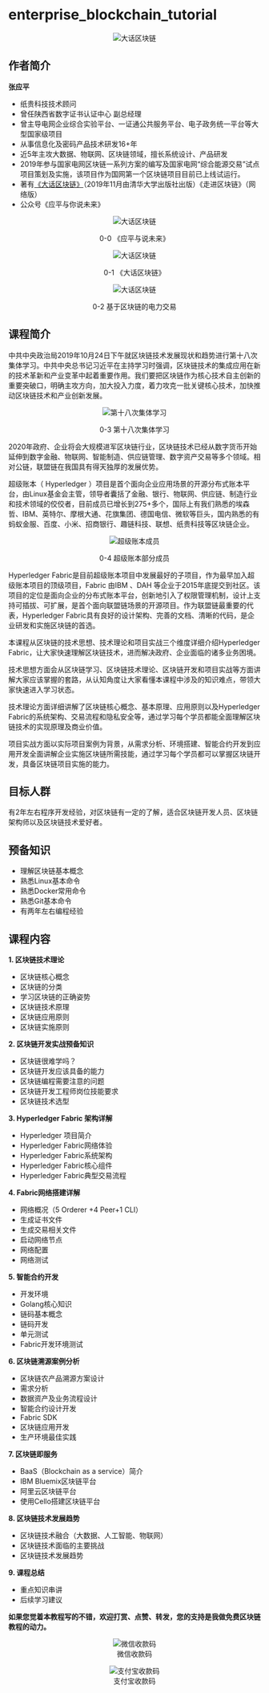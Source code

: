 # enterprise_blockchain_tutorial
<div align=center>


![大话区块链](./pic/cover/4.png) 
</div>


## 作者简介
**张应平**
* 纸贵科技技术顾问  
* 曾任陕西省数字证书认证中心 副总经理  
* 曾主导电网企业综合实验平台、一证通公共服务平台、电子政务统一平台等大型国家级项目  
* 从事信息化及密码产品技术研发16+年  
* 近5年主攻大数据、物联网、区块链领域，擅长系统设计、产品研发  
* 2019年参与国家电网区块链一系列方案的编写及国家电网“综合能源交易”试点项目策划及实施，该项目作为国网第一个区块链项目目前已上线试运行。  
* 著有[《大话区块链》](https://item.jd.com/12719282.html)（2019年11月由清华大学出版社出版）《走进区块链》（网络版） 
* 公众号《应平与你说未来》 
<div align=center>


![大话区块链](./pic/qrcode.jpg) 

0-0 《应平与说未来》

![大话区块链](./pic/book.jpg) 

0-1 《大话区块链》

![大话区块链](./pic/project.jpg) 

0-2 基于区块链的电力交易
</div>

## 课程简介

中共中央政治局2019年10月24日下午就区块链技术发展现状和趋势进行第十八次集体学习。中共中央总书记习近平在主持学习时强调，区块链技术的集成应用在新的技术革新和产业变革中起着重要作用。我们要把区块链作为核心技术自主创新的重要突破口，明确主攻方向，加大投入力度，着力攻克一批关键核心技术，加快推动区块链技术和产业创新发展。 
<div align=center>


![第十八次集体学习](pic/learn.png)

0-3 第十八次集体学习
</div>

2020年政府、企业将会大规模进军区块链行业，区块链技术已经从数字货币开始延伸到数字金融、物联网、智能制造、供应链管理、数字资产交易等多个领域。相对公链，联盟链在我国具有得天独厚的发展优势。  

超级账本（ Hyperledger ）项目是首个面向企业应用场景的开源分布式账本平台，由Linux基金会主管，领导者囊括了金融、银行、物联网、供应链、制造行业和技术领域的佼佼者，目前成员已增长到275+多个，国际上有我们熟悉的埃森哲、IBM、英特尔、摩根大通、花旗集团、德国电信、微软等巨头，国内熟悉的有蚂蚁金服、百度、小米、招商银行、趣链科技、联想、纸贵科技等区块链企业。  

<div align=center>


![超级账本成员](pic/hyperledger_member.png)

0-4 超级账本部分成员
</div>

Hyperledger Fabric是目前超级账本项目中发展最好的子项目，作为最早加入超级账本项目的顶级项目，Fabric 由IBM 、DAH 等企业于2015年底提交到社区。该项目的定位是面向企业的分布式账本平台，创新地引入了权限管理机制，设计上支持可插拔、可扩展，是首个面向联盟链场景的开源项目。作为联盟链最重要的代表，Hyperledger Fabric具有良好的设计架构、完善的文档、清晰的代码，是企业研发和实施区块链的首选。  

本课程从区块链的技术思想、技术理论和项目实战三个维度详细介绍Hyperledger Fabric，让大家快速理解区块链技术，进而解决政府、企业面临的诸多业务困境。  

技术思想方面会从区块链学习、区块链技术理论、区块链开发和项目实战等方面讲解大家应该掌握的套路，从认知角度让大家看懂本课程中涉及的知识难点，带领大家快速进入学习状态。  

技术理论方面详细讲解了区块链核心概念、基本原理、应用原则以及Hyperledger Fabric的系统架构、交易流程和隐私安全等，通过学习每个学员都能全面理解区块链技术的实现原理及商业价值。  

项目实战方面以实际项目案例为背景，从需求分析、环境搭建、智能合约开发到应用开发全面讲解企业实施区块链所需技能，通过学习每个学员都可以掌握区块链开发，具备区块链项目实施的能力。  

## 目标人群

有2年左右程序开发经验，对区块链有一定的了解，适合区块链开发人员、区块链架构师以及区块链技术爱好者。

## 预备知识
* 理解区块链基本概念
* 熟悉Linux基本命令
* 熟悉Docker常用命令
* 熟悉Git基本命令
* 有两年左右编程经验

## 课程内容

**1. 区块链技术理论**
* 区块链核心概念
* 区块链的分类
* 学习区块链的正确姿势
* 区块链技术原理
* 区块链应用原则
* 区块链实施原则

**2. 区块链开发实战预备知识**
* 区块链很难学吗？
* 区块链开发应该具备的能力
* 区块链编程需要注意的问题
* 区块链开发工程师岗位技能要求
* 区块链技术选型

**3. Hyperledger Fabric 架构详解**
* Hyperledger 项目简介
* Hyperledger Fabric网络体验
* Hyperledger Fabric系统架构
* Hyperledger Fabric核心组件
* Hyperledger Fabric典型交易流程

**4. Fabric网络搭建详解**
* 网络概况（5 Orderer +4 Peer+1 CLI）
* 生成证书文件
* 生成交易相关文件
* 启动网络节点
* 网络配置
* 网络测试

**5. 智能合约开发**
* 开发环境
* Golang核心知识
* 链码基本概念
* 链码开发
* 单元测试
* Fabric开发环境测试

**6. 区块链溯源案例分析**
* 区块链农产品溯源方案设计
* 需求分析
* 数据资产及业务流程设计
* 智能合约设计开发
* Fabric SDK
* 区块链应用开发
* 生产环境最佳实践

**7. 区块链即服务**
* BaaS（Blockchain as a service）简介
* IBM Bluemix区块链平台
* 阿里云区块链平台
* 使用Cello搭建区块链平台

**8. 区块链技术发展趋势**
* 区块链技术融合（大数据、人工智能、物联网）
* 区块链技术面临的主要挑战
* 区块链技术发展趋势

**9. 课程总结**
* 重点知识串讲
* 后续学习建议

**如果您觉着本教程写的不错，欢迎打赏、点赞、转发，您的支持是我做免费区块链教程的动力。**

<div align=center>


![微信收款码](./pic/payment_code.png)  
微信收款码

![支付宝收款码](./pic/alipay.png)  
支付宝收款码

</div>



